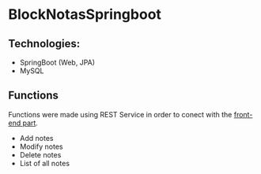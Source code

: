 # BlockNotasSpringboot

## Technologies: 
+ SpringBoot (Web, JPA)
+ MySQL

## Functions
Functions were made using REST Service in order to conect with the <a href="https://github.com/sofiaq2201/block-notas-angular/blob/master/README.md">front-end part</a>.
+ Add notes
+ Modify notes
+ Delete notes
+ List of all notes



